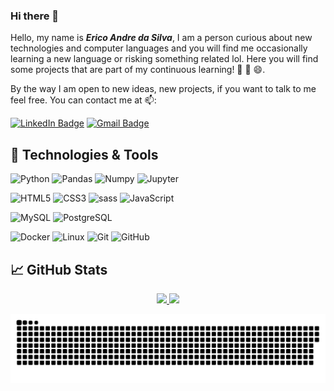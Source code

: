 ### Hi there 👋

Hello, my name is ***Erico Andre da Silva***, I am a person curious about new technologies and computer languages and you will find me occasionally learning a new language or risking something related lol. Here you will find some projects that are part of my continuous learning! 📘 📖 😄.

By the way I am open to new ideas, new projects, if you want to talk to me feel free. You can contact me at 📫:

[![LinkedIn Badge](https://img.shields.io/badge/LinkedIn-Profile-informational?style=flat&logo=linkedin&logoColor=white&color=0D76A8)](https://www.linkedin.com/in/erico-andre-12412196/)
[![Gmail Badge](https://img.shields.io/badge/-ericoandresilva@gmail.com-c14438?style=flat&logo=Gmail&logoColor=white&link=mailto:ericoandresilva@gmail.com)](mailto:ericoandresilva@gmail.com)

## 🔧 Technologies & Tools

<!-- ![Java](https://img.shields.io/badge/Code-Java-informational?style=flat&logo=java&logoColor=white&color=007396)
![csharp](https://img.shields.io/badge/Code-csharp-informational?style=flat&logo=csharp&logoColor=white&color=239120)
![JavaScript](https://img.shields.io/badge/Code-JavaScript-informational?style=flat&logo=javascript&logoColor=white&color=F7DF1E)
![Typescript](https://img.shields.io/badge/Code-Typescript-informational?style=flat&logo=typescript&logoColor=white&color=3178C6)
![HTML5](https://img.shields.io/badge/Code-html5-informational?style=flat&logo=html5&logoColor=white&color=E34F26)
![CSS3](https://img.shields.io/badge/Code-CSS3-informational?style=flat&logo=CSS3&logoColor=white&color=1572B6)
![sass](https://img.shields.io/badge/Code-sass-informational?style=flat&logo=sass&logoColor=white&color=CC6699)
![bootstrap](https://img.shields.io/badge/Tools-bootstrap-informational?style=flat&logo=bootstrap&logoColor=white&color=7952B3)
 -->
 
 
![Python](https://img.shields.io/badge/-Python-ffd43b?style=flat&logo=python)
![Pandas](https://img.shields.io/badge/-Pandas-160458?style=flat&logo=pandas)
![Numpy](https://img.shields.io/badge/-Numpy-1f19ad?style=flat&logo=numpy)
![Jupyter](https://img.shields.io/badge/-Jupyter-f6f6f6?style=flat&logo=jupyter)

![HTML5](https://img.shields.io/badge/-HTML5-E34F26?style=flat&logo=html5&logoColor=white)
![CSS3](https://img.shields.io/badge/-CSS3-1572B6?style=flat&logo=css3)
![sass](https://img.shields.io/badge/-sass-informational?style=flat&logo=sass&logoColor=white&color=CC6699)
![JavaScript](https://img.shields.io/badge/-JavaScript-black?style=flat&logo=javascript)
<!-- ![Typescript](https://img.shields.io/badge/-Typescript-informational?style=flat&logo=typescript&logoColor=white&color=3178C6) -->
![MySQL](https://img.shields.io/badge/-MySQL-4479A1?style=flat&logo=mysql&logoColor=white)
![PostgreSQL](https://img.shields.io/badge/-PostgreSQL-0064a5?style=flat&logo=postgresql&logoColor=white)

![Docker](https://img.shields.io/badge/-Docker-2496ED?style=flat&logo=docker&logoColor=white)
![Linux](https://img.shields.io/badge/-Linux-informational?style=flat&logo=linux&logoColor=white&color=FCC624)
![Git](https://img.shields.io/badge/-Git-black?style=flat&logo=git)
![GitHub](https://img.shields.io/badge/-GitHub-181717?style=flat&logo=github)


<!-- ![Python](https://img.shields.io/badge/Code-Python-informational?style=flat&logo=python&logoColor=white&color=3776AB)
![Nodejs](https://img.shields.io/badge/Tools-Nodejs-informational?style=flat&logo=node.js&logoColor=white&color=339933)
![Linux](https://img.shields.io/badge/OS-Linux-informational?style=flat&logo=linux&logoColor=white&color=FCC624)
![Docker](https://img.shields.io/badge/Tools-Docker-informational?style=flat&logo=docker&logoColor=white&color=2496ED)
![PostgreSQL](https://img.shields.io/badge/Tools-PostgreSQL-informational?style=flat&logo=PostgreSQL&logoColor=white&color=4169E1)
![MySQL](https://img.shields.io/badge/Tools-MySQL-informational?style=flat&logo=MySQL&logoColor=white&color=4479A1)
![GitHub](https://img.shields.io/badge/Tools-GitHub-informational?style=flat&logo=GitHub&logoColor=white&color=F05032) -->

 
## &#x1f4c8; GitHub Stats


<div align="center">
  <a href="https://github.com/ericoandre">
    <img height="178em" src="https://github-readme-stats.vercel.app/api?username=ericoandre&show_icons=true&theme=gotham&include_all_commits=true&count_private=true"/>
    <img height="178em" src="https://github-readme-stats.vercel.app/api/top-langs/?username=ericoandre&layout=compact&langs_count=5&theme=gotham"/>
  </a>
</div>



<!-- ![Github Stats](https://github-readme-stats.vercel.app/api?username=ericoandre&show_icons=true&count_private=true&show_icons=true&include_all_commits=true&theme=gotham)
![Top Langs](https://github-readme-stats.vercel.app/api/top-langs/?username=ericoandre&hide=TeX&layout=compact&theme=gotham)
 -->
![ericoandre Eating away my contributions](https://github.com/ericoandre/ericoandre/blob/output/github-contribution-grid-snake.svg) 
